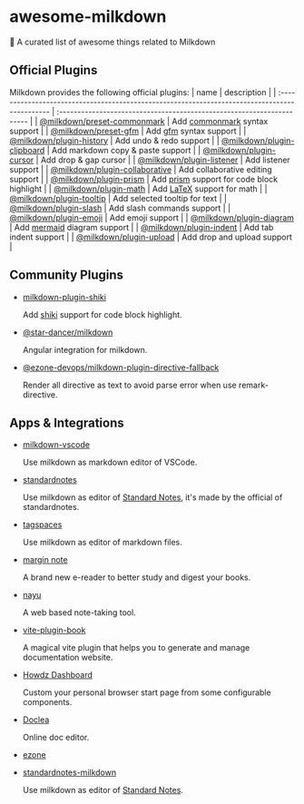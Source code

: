# awesome-milkdown
🍼 A curated list of awesome things related to Milkdown

## Official Plugins

Milkdown provides the following official plugins:
| name                                                                                           | description                                                            |
| :--------------------------------------------------------------------------------------------- | :--------------------------------------------------------------------- |
| [@milkdown/preset-commonmark](https://www.npmjs.com/package/@milkdown/preset-commonmark)       | Add [commonmark](https://commonmark.org/) syntax support               |
| [@milkdown/preset-gfm](https://www.npmjs.com/package/@milkdown/preset-gfm)                     | Add [gfm](https://github.github.com/gfm/) syntax support               |
| [@milkdown/plugin-history](https://www.npmjs.com/package/@milkdown/plugin-history)             | Add undo & redo support                                                |
| [@milkdown/plugin-clipboard](https://www.npmjs.com/package/@milkdown/plugin-clipboard)         | Add markdown copy & paste support                                      |
| [@milkdown/plugin-cursor](https://www.npmjs.com/package/@milkdown/plugin-cursor)               | Add drop & gap cursor                                                  |
| [@milkdown/plugin-listener](https://www.npmjs.com/package/@milkdown/plugin-listener)           | Add listener support                                                   |
| [@milkdown/plugin-collaborative](https://www.npmjs.com/package/@milkdown/plugin-collaborative) | Add collaborative editing support                                      |
| [@milkdown/plugin-prism](https://www.npmjs.com/package/@milkdown/plugin-prism)                 | Add [prism](https://prismjs.com/) support for code block highlight     |
| [@milkdown/plugin-math](https://www.npmjs.com/package/@milkdown/plugin-math)                   | Add [LaTeX](https://en.wikipedia.org/wiki/LaTeX) support for math      |
| [@milkdown/plugin-tooltip](https://www.npmjs.com/package/@milkdown/plugin-tooltip)             | Add selected tooltip for text                                          |
| [@milkdown/plugin-slash](https://www.npmjs.com/package/@milkdown/plugin-slash)                 | Add slash commands support                                             |
| [@milkdown/plugin-emoji](https://www.npmjs.com/package/@milkdown/plugin-emoji)                 | Add emoji support                                                      |
| [@milkdown/plugin-diagram](https://www.npmjs.com/package/@milkdown/plugin-diagram)             | Add [mermaid](https://mermaid-js.github.io/mermaid/#/) diagram support |
| [@milkdown/plugin-indent](https://www.npmjs.com/package/@milkdown/plugin-indent)               | Add tab indent support                                                 |
| [@milkdown/plugin-upload](https://www.npmjs.com/package/@milkdown/plugin-upload)               | Add drop and upload support                                            |

## Community Plugins

-   [milkdown-plugin-shiki](https://www.npmjs.com/package/milkdown-plugin-shiki)

    Add [shiki](https://shiki.matsu.io/) support for code block highlight.
    
-   [@star-dancer/milkdown](https://www.npmjs.com/package/@star-dancer/milkdown)

    Angular integration for milkdown.

-   [@ezone-devops/milkdown-plugin-directive-fallback](https://www.npmjs.com/package/@ezone-devops/milkdown-plugin-directive-fallback)

    Render all directive as text to avoid parse error when use remark-directive.

## Apps & Integrations
-   [milkdown-vscode](https://github.com/Saul-Mirone/milkdown-vscode)

    Use milkdown as markdown editor of VSCode.
    
-   [standardnotes](https://github.com/standardnotes/app)

    Use milkdown as editor of [Standard Notes](https://standardnotes.com/), it's made by the official of standardnotes.

-   [tagspaces](https://www.tagspaces.org/)

    Use milkdown as editor of markdown files.
    
-   [margin note](https://www.marginnote.com/)

    A brand new e-reader to better study and digest your books.

-   [nayu](https://nayu.xyz/)

    A web based note-taking tool.

-   [vite-plugin-book](https://github.com/Saul-Mirone/vite-plugin-book)

    A magical vite plugin that helps you to generate and manage documentation website.

-   [Howdz Dashboard](https://github.com/leon-kfd/Dashboard)

    Custom your personal browser start page from some configurable components.
    
-   [Doclea](https://github.com/FalkZ/doclea)

    Online doc editor.
    
-   [ezone](https://ezone.work/)
    
-   [standardnotes-milkdown](https://github.com/chuangzhu/standardnotes-milkdown)

    Use milkdown as editor of [Standard Notes](https://standardnotes.com/).
